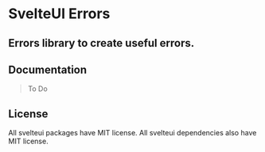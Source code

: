 # SvelteUI Errors

## **Errors library to create useful errors.**

## Documentation

> To Do

## License

All svelteui packages have MIT license. All svelteui dependencies also have MIT license.
